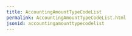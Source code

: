 ```yaml
---
title: AccountingAmountTypeCodeList
permalink: AccountingAmountTypeCodeList.html
jsonid: accountingamounttypecodelist
---
```

